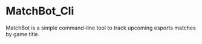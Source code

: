 # MatchBot_Cli
MatchBot is a simple command-line tool to track upcoming esports matches by game title.
